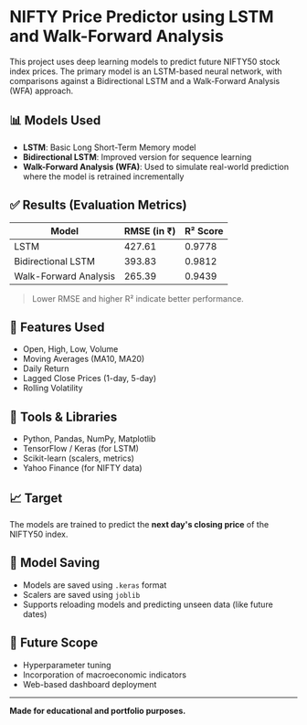 # NIFTY Price Predictor using LSTM and Walk-Forward Analysis

This project uses deep learning models to predict future NIFTY50 stock index prices. The primary model is an LSTM-based neural network, with comparisons against a Bidirectional LSTM and a Walk-Forward Analysis (WFA) approach.

## 📊 Models Used

- **LSTM**: Basic Long Short-Term Memory model
- **Bidirectional LSTM**: Improved version for sequence learning
- **Walk-Forward Analysis (WFA)**: Used to simulate real-world prediction where the model is retrained incrementally

## ✅ Results (Evaluation Metrics)

| Model             | RMSE (in ₹) | R² Score |
|------------------|----------------|------------|
| LSTM             | 427.61         | 0.9778     |
| Bidirectional LSTM | 393.83         | 0.9812     |
| Walk-Forward Analysis | 265.39         | 0.9439     |

> Lower RMSE and higher R² indicate better performance.

## 🧠 Features Used

- Open, High, Low, Volume
- Moving Averages (MA10, MA20)
- Daily Return
- Lagged Close Prices (1-day, 5-day)
- Rolling Volatility

## 🔧 Tools & Libraries

- Python, Pandas, NumPy, Matplotlib
- TensorFlow / Keras (for LSTM)
- Scikit-learn (scalers, metrics)
- Yahoo Finance (for NIFTY data)

## 📈 Target

The models are trained to predict the **next day's closing price** of the NIFTY50 index.

## 💾 Model Saving

- Models are saved using `.keras` format
- Scalers are saved using `joblib`
- Supports reloading models and predicting unseen data (like future dates)

## 📅 Future Scope

- Hyperparameter tuning
- Incorporation of macroeconomic indicators
- Web-based dashboard deployment

---

**Made for educational and portfolio purposes.**

